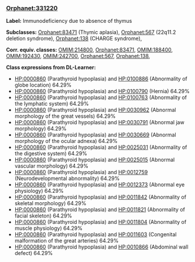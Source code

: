 
### [Orphanet:331220](http://www.orpha.net/ORDO/Orphanet_331220)
**Label:** Immunodeficiency due to absence of thymus

**Subclasses:** [Orphanet:83471](http://www.orpha.net/ORDO/Orphanet_83471) (Thymic aplasia), [Orphanet:567](http://www.orpha.net/ORDO/Orphanet_567) (22q11.2 deletion syndrome), [Orphanet:138](http://www.orpha.net/ORDO/Orphanet_138) (CHARGE syndrome), 

**Corr. equiv. classes:** [OMIM:214800](http://purl.obolibrary.org/obo/OMIM_214800), [Orphanet:83471](http://www.orpha.net/ORDO/Orphanet_83471), [OMIM:188400](http://purl.obolibrary.org/obo/OMIM_188400), [OMIM:192430](http://purl.obolibrary.org/obo/OMIM_192430), [OMIM:242700](http://purl.obolibrary.org/obo/OMIM_242700), [Orphanet:567](http://www.orpha.net/ORDO/Orphanet_567), [Orphanet:138](http://www.orpha.net/ORDO/Orphanet_138), 

**Class expressions from DL-Learner:**

- [HP:0000860](http://purl.obolibrary.org/obo/HP_0000860) (Parathyroid hypoplasia) and [HP:0100886](http://purl.obolibrary.org/obo/HP_0100886) (Abnormality of globe location) 64.29%
- [HP:0000860](http://purl.obolibrary.org/obo/HP_0000860) (Parathyroid hypoplasia) and [HP:0100790](http://purl.obolibrary.org/obo/HP_0100790) (Hernia) 64.29%
- [HP:0000860](http://purl.obolibrary.org/obo/HP_0000860) (Parathyroid hypoplasia) and [HP:0100763](http://purl.obolibrary.org/obo/HP_0100763) (Abnormality of the lymphatic system) 64.29%
- [HP:0000860](http://purl.obolibrary.org/obo/HP_0000860) (Parathyroid hypoplasia) and [HP:0030962](http://purl.obolibrary.org/obo/HP_0030962) (Abnormal morphology of the great vessels) 64.29%
- [HP:0000860](http://purl.obolibrary.org/obo/HP_0000860) (Parathyroid hypoplasia) and [HP:0030791](http://purl.obolibrary.org/obo/HP_0030791) (Abnormal jaw morphology) 64.29%
- [HP:0000860](http://purl.obolibrary.org/obo/HP_0000860) (Parathyroid hypoplasia) and [HP:0030669](http://purl.obolibrary.org/obo/HP_0030669) (Abnormal morphology of the ocular adnexa) 64.29%
- [HP:0000860](http://purl.obolibrary.org/obo/HP_0000860) (Parathyroid hypoplasia) and [HP:0025031](http://purl.obolibrary.org/obo/HP_0025031) (Abnormality of the digestive system) 64.29%
- [HP:0000860](http://purl.obolibrary.org/obo/HP_0000860) (Parathyroid hypoplasia) and [HP:0025015](http://purl.obolibrary.org/obo/HP_0025015) (Abnormal vascular morphology) 64.29%
- [HP:0000860](http://purl.obolibrary.org/obo/HP_0000860) (Parathyroid hypoplasia) and [HP:0012759](http://purl.obolibrary.org/obo/HP_0012759) (Neurodevelopmental abnormality) 64.29%
- [HP:0000860](http://purl.obolibrary.org/obo/HP_0000860) (Parathyroid hypoplasia) and [HP:0012373](http://purl.obolibrary.org/obo/HP_0012373) (Abnormal eye physiology) 64.29%
- [HP:0000860](http://purl.obolibrary.org/obo/HP_0000860) (Parathyroid hypoplasia) and [HP:0011842](http://purl.obolibrary.org/obo/HP_0011842) (Abnormality of skeletal morphology) 64.29%
- [HP:0000860](http://purl.obolibrary.org/obo/HP_0000860) (Parathyroid hypoplasia) and [HP:0011821](http://purl.obolibrary.org/obo/HP_0011821) (Abnormality of facial skeleton) 64.29%
- [HP:0000860](http://purl.obolibrary.org/obo/HP_0000860) (Parathyroid hypoplasia) and [HP:0011804](http://purl.obolibrary.org/obo/HP_0011804) (Abnormality of muscle physiology) 64.29%
- [HP:0000860](http://purl.obolibrary.org/obo/HP_0000860) (Parathyroid hypoplasia) and [HP:0011603](http://purl.obolibrary.org/obo/HP_0011603) (Congenital malformation of the great arteries) 64.29%
- [HP:0000860](http://purl.obolibrary.org/obo/HP_0000860) (Parathyroid hypoplasia) and [HP:0010866](http://purl.obolibrary.org/obo/HP_0010866) (Abdominal wall defect) 64.29%


